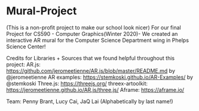 # Mural-Project
(This is a non-profit project to make our school look nicer) For our final Project for CS590 - Computer Graphics(Winter 2020)- We created an interactive AR mural for the Computer Science Department wing in Phelps Science Center!

Credits for Libraries + Sources that we found helpful throughout this project:
AR.js: https://github.com/jeromeetienne/AR.js/blob/master/README.md by @jeromeetienne
AR examples: https://stemkoski.github.io/AR-Examples/ by @stemkoski
Three.js: https://threejs.org/
threex-artoolkit: https://jeromeetienne.github.io/AR.js/three.js/
Aframe: https://aframe.io/

Team: Penny Brant, Lucy Cai, JaQ Lai (Alphabetically by last name!)
